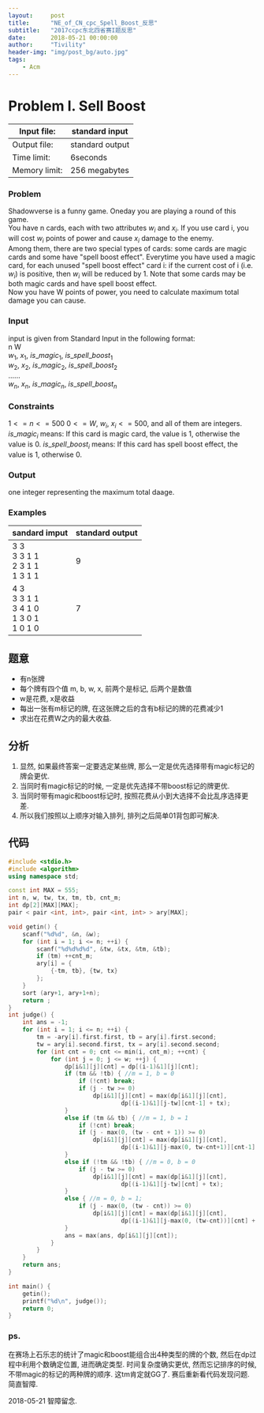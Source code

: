 ```yaml
---
layout:     post
title:      "NE_of_CN_cpc_Spell_Boost_反思"
subtitle:   "2017ccpc东北四省赛I题反思"
date:       2018-05-21 00:00:00
author:     "Tivility"
header-img: "img/post_bg/auto.jpg"
tags:
    - Acm
---
```


# Problem I. Sell Boost

 Input file: | standard input
 |-|-|
 Output file: | standard output
 Time limit: | 6seconds
 Memory limit: | 256 megabytes

### Problem

 Shadowverse is a funny game. Oneday you are playing a round of this game.<br>
 You have n cards, each with two attributes $w_i$ and $x_i$. If you use card i, you will cost $w_i$ points of power and cause $x_i$ damage to the enemy. <br>
 Among them, there are two special types of cards: some cards are magic cards and some have "spell boost effect". Everytime you have used a magic card, for each unused "spell boost effect" card i: if the current cost of i (i.e. $w_i$) is positive, then $w_i$ will be reduced by 1. Note that some cards may be both magic cards and have spell boost effect. <br>
 Now you have W points of power, you need to calculate maximum total damage you can cause. <br>

### Input

 input is given from Standard Input in the following format: <br>
 n W <br>
 $w_1$, $x_1$, $is\_magic_1$, $is\_spell\_boost_1$ <br>
 $w_2$, $x_2$, $is\_magic_2$, $is\_spell\_boost_2$ <br>
 ...... <br>
 $w_n$, $x_n$, $is\_magic_n$, $is\_spell\_boost_n$ <br>

### Constraints

 $1 <= n <= 500$
 $0 <= W,\ w_i,\ x_i<=500$, and all of them are integers.
 $is\_magic_i$ means: If this card is magic card, the value is 1, otherwise the value is 0.
 $is\_spell\_boost_i$ means: If this card has spell boost effect, the value is 1, otherwise 0.

### Output

 one integer representing the maximum total daage.
 
### Examples

sandard imput | standard output
|-------------|-----------------|
3 3 <br> 3 3 1 1 <br> 2 3 1 1 <br> 1 3 1 1 | 9
4 3 <br> 3 3 1 1 <br> 3 4 1 0 <br> 1 3 0 1 <br> 1 0 1 0 | 7

## 题意
 - 有n张牌
 - 每个牌有四个值 m, b, w, x, 前两个是标记, 后两个是数值
 - w是花费, x是收益
 - 每出一张有m标记的牌, 在这张牌之后的含有b标记的牌的花费减少1
 - 求出在花费W之内的最大收益.


## 分析
 1. 显然, 如果最终答案一定要选定某些牌, 那么一定是优先选择带有magic标记的牌会更优.
 2. 当同时有magic标记的时候, 一定是优先选择不带boost标记的牌更优.
 3. 当同时带有magic和boost标记时, 按照花费从小到大选择不会比乱序选择更差.
 4. 所以我们按照以上顺序对输入排列, 排列之后简单01背包即可解决.


## 代码  

``` cpp
#include <stdio.h>
#include <algorithm>
using namespace std;

const int MAX = 555;
int n, w, tw, tx, tm, tb, cnt_m;
int dp[2][MAX][MAX];
pair < pair <int, int>, pair <int, int> > ary[MAX];

void getin() {
    scanf("%d%d", &n, &w);
    for (int i = 1; i <= n; ++i) {
        scanf("%d%d%d%d", &tw, &tx, &tm, &tb);
        if (tm) ++cnt_m;
        ary[i] = {
            {-tm, tb}, {tw, tx}
        };
    }
    sort (ary+1, ary+1+n);
    return ;
}
int judge() {
    int ans = -1;
    for (int i = 1; i <= n; ++i) {
        tm = -ary[i].first.first, tb = ary[i].first.second;
        tw = ary[i].second.first, tx = ary[i].second.second;
        for (int cnt = 0; cnt <= min(i, cnt_m); ++cnt) {
            for (int j = 0; j <= w; ++j) {
                dp[i&1][j][cnt] = dp[(i-1)&1][j][cnt];
                if (tm && !tb) { //m = 1, b = 0
                    if (!cnt) break;
                    if (j - tw >= 0)
                        dp[i&1][j][cnt] = max(dp[i&1][j][cnt],
                                dp[(i-1)&1][j-tw][cnt-1] + tx);
                }
                else if (tm && tb) { //m = 1, b = 1
                    if (!cnt) break;
                    if (j - max(0, (tw - cnt + 1)) >= 0)
                        dp[i&1][j][cnt] = max(dp[i&1][j][cnt],
                                dp[(i-1)&1][j-max(0, tw-cnt+1)][cnt-1] + tx);
                }
                else if (!tm && !tb) { //m = 0, b = 0
                    if (j - tw >= 0)
                        dp[i&1][j][cnt] = max(dp[i&1][j][cnt],
                                dp[(i-1)&1][j-tw][cnt] + tx);
                }
                else { //m = 0, b = 1;
                    if (j - max(0, (tw - cnt)) >= 0)
                        dp[i&1][j][cnt] = max(dp[i&1][j][cnt],
                                dp[(i-1)&1][j-max(0, (tw-cnt))][cnt] + tx);
                }
                ans = max(ans, dp[i&1][j][cnt]);
            }
        }
    }
    return ans;
}

int main() {
    getin();
    printf("%d\n", judge());
    return 0;
}

```

### ps.
在赛场上石乐志的统计了magic和boost能组合出4种类型的牌的个数, 然后在dp过程中利用个数确定位置, 进而确定类型. 时间复杂度确实更优, 然而忘记排序的时候, 不带magic的标记的两种牌的顺序. 这tm肯定就GG了. 赛后重新看代码发现问题. 简直智障. 

2018-05-21 智障留念.
